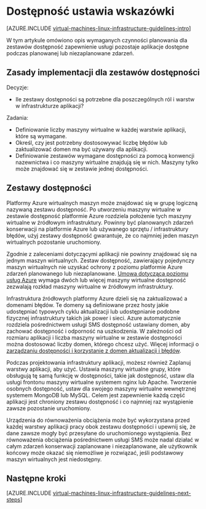 <properties
    pageTitle="Dostępność Ustawianie wskazówki | Microsoft Azure"
    description="Informacje na temat ważnych wskazówek projektowanie i wdrażanie wdrażania zestawów dostępność w usługach Azure infrastruktury."
    documentationCenter=""
    services="virtual-machines-linux"
    authors="iainfoulds"
    manager="timlt"
    editor=""
    tags="azure-resource-manager"/>

<tags
    ms.service="virtual-machines-linux"
    ms.workload="infrastructure-services"
    ms.tgt_pltfrm="vm-linux"
    ms.devlang="na"
    ms.topic="article"
    ms.date="09/08/2016"
    ms.author="iainfou"/>

# <a name="availability-sets-guidelines"></a>Dostępność ustawia wskazówki

[AZURE.INCLUDE [virtual-machines-linux-infrastructure-guidelines-intro](../../includes/virtual-machines-linux-infrastructure-guidelines-intro.md)] 

W tym artykule omówiono opis wymaganych czynności planowania dla zestawów dostępność zapewnienie usługi pozostaje aplikacje dostępne podczas planowanej lub niezaplanowane zdarzeń.

## <a name="implementation-guidelines-for-availability-sets"></a>Zasady implementacji dla zestawów dostępności

Decyzje:

- Ile zestawy dostępności są potrzebne dla poszczególnych ról i warstw w infrastrukturze aplikacji?

Zadania:

- Definiowanie liczby maszyny wirtualne w każdej warstwie aplikacji, które są wymagane.
- Określ, czy jest potrzebny dostosowywać liczbę błędów lub zaktualizować domen ma być używany dla aplikacji.
- Definiowanie zestawów wymagane dostępności za pomocą konwencji nazewnictwa i co maszyny wirtualne znajdują się w nich. Maszyny tylko może znajdować się w zestawie jednej dostępności. 

## <a name="availability-sets"></a>Zestawy dostępności

Platformy Azure wirtualnych maszyn może znajdować się w grupę logiczną nazywaną zestawu dostępność. Po utworzeniu maszyny wirtualne w zestawie dostępność platformie Azure rozdziela położenie tych maszyny wirtualne w źródłowym infrastruktury. Powinny być planowanych zdarzeń konserwacji na platformie Azure lub używanego sprzętu / infrastruktury błędów, użyj zestawy dostępność gwarantuje, że co najmniej jeden maszyn wirtualnych pozostanie uruchomiony.

Zgodnie z zaleceniami dotyczącymi aplikacji nie powinny znajdować się na jednym maszyn wirtualnych. Zestaw dostępność, zawierający pojedynczy maszyn wirtualnych nie uzyskać ochrony z poziomu platformie Azure zdarzeń planowanego lub niezaplanowane. [Umowa dotycząca poziomu usług Azure](https://azure.microsoft.com/support/legal/sla/virtual-machines) wymaga dwóch lub więcej maszyny wirtualne dostępność zezwalają rozkład maszyny wirtualne w źródłowym infrastruktury.

Infrastruktura źródłowych platformy Azure dzieli się na zaktualizować a domenami błędów. Te domeny są definiowane przez hosty jakie udostępniać typowych cyklu aktualizacji lub udostępnianie podobne fizycznej infrastruktury takich jak power i sieci. Azure automatycznie rozdziela pośrednictwem usługi SMS dostępność ustawiany domen, aby zachować dostępność i odporność na uszkodzenia. W zależności od rozmiaru aplikacji i liczba maszyny wirtualne w zestawie dostępności można dostosować liczby domen, którego chcesz użyć. Więcej informacji o [zarządzaniu dostępności i korzystanie z domen aktualizacji i błędów](virtual-machines-linux-manage-availability.md).

Podczas projektowania infrastruktury aplikacji, możesz również Zaplanuj warstwy aplikacji, aby użyć. Ustawia maszyny wirtualne grupy, które obsługują tę samą funkcję w dostępności, takie jak dostępność, ustaw dla usługi frontonu maszyny wirtualne systemem nginx lub Apache. Tworzenie osobnych dostępność, ustaw dla swojego maszyny wirtualne wewnętrznej systemem MongoDB lub MySQL. Celem jest zapewnienie każdą część aplikacji jest chroniony zestawu dostępność i co najmniej raz wystąpienie zawsze pozostanie uruchomiony.

Urządzenia do równoważenia obciążenia może być wykorzystana przed każdej warstwy aplikacji pracy obok zestawu dostępności i upewnij się, że dane zawsze mogły być przesyłane do uruchomionego wystąpienia. Bez równoważenia obciążenia pośrednictwem usługi SMS może nadal działać w całym zdarzeń konserwacji zaplanowane i niezaplanowane, ale użytkownik końcowy może okazać się niemożliwe je rozwiązać, jeśli podstawowy maszyn wirtualnych jest niedostępny.


## <a name="next-steps"></a>Następne kroki
[AZURE.INCLUDE [virtual-machines-linux-infrastructure-guidelines-next-steps](../../includes/virtual-machines-linux-infrastructure-guidelines-next-steps.md)] 